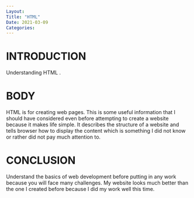 ```yaml
---
Layout:
Title: "HTML"
Date: 2021-03-09
Categories:
---
```


# INTRODUCTION

Understanding HTML .

# BODY

HTML is for creating web pages. This is some useful information that I should have considered even  before attempting to create a website because it makes life simple. It describes the structure of a website and tells browser how to display the content which is something I did not know or rather did not pay much attention to.

# CONCLUSION

Understand the basics of web development before putting in any work because you will face many challenges. My website looks much better than the one I created before because I did my work well this time.